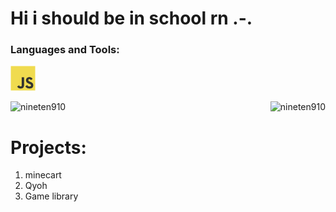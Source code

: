 # Hi i should be in school rn .-.

<h3 align="left">Languages and Tools:</h3>
<p align="left"> <a href="https://developer.mozilla.org/en-US/docs/Web/JavaScript" target="_blank" rel="noreferrer"> <img src="https://raw.githubusercontent.com/devicons/devicon/master/icons/javascript/javascript-original.svg" alt="javascript" width="40" height="40"/> </a> </p>
<p align="center"> 
  <p><img align="left" src="https://github-readme-stats.vercel.app/api/top-langs?username=nineten910&show_icons=true&theme=synthwave&locale=en&layout=compact" alt="nineten910" /></p>

  <p>&nbsp;<img align="right" src="https://github-readme-stats.vercel.app/api?username=nineten910&show_icons=true&theme=synthwave&locale=en" alt="nineten910" /></p>
</p>



# Projects:
1. minecart
2. Qyoh
3. Game library
